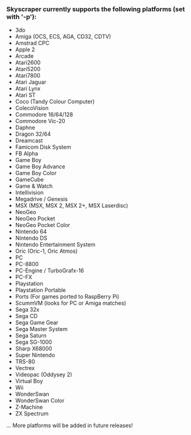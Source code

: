 ### Skyscraper currently supports the following platforms (set with '-p'):
* 3do
* Amiga (OCS, ECS, AGA, CD32, CDTV)
* Amstrad CPC
* Apple 2
* Arcade
* Atari2600
* Atari5200
* Atari7800
* Atari Jaguar
* Atari Lynx
* Atari ST
* Coco (Tandy Colour Computer)
* ColecoVision
* Commodore 16/64/128
* Commodore Vic-20
* Daphne
* Dragon 32/64
* Dreamcast
* Famicom Disk System
* FB Alpha
* Game Boy
* Game Boy Advance
* Game Boy Color
* GameCube
* Game & Watch
* Intellivision
* Megadrive / Genesis
* MSX (MSX, MSX 2, MSX 2+, MSX Laserdisc)
* NeoGeo
* NeoGeo Pocket
* NeoGeo Pocket Color
* Nintendo 64
* Nintendo DS
* Nintendo Entertainment System
* Oric (Oric-1, Oric Atmos)
* PC
* PC-8800
* PC-Engine / TurboGrafx-16
* PC-FX
* Playstation
* Playstation Portable
* Ports (For games ported to RaspBerry Pi)
* ScummVM (looks for PC or Amiga matches)
* Sega 32x
* Sega CD
* Sega Game Gear
* Sega Master System
* Sega Saturn
* Sega SG-1000
* Sharp X68000
* Super Nintendo
* TRS-80
* Vectrex
* Videopac (Oddysey 2)
* Virtual Boy
* Wii
* WonderSwan
* WonderSwan Color
* Z-Machine
* ZX Spectrum

... More platforms will be added in future releases!
